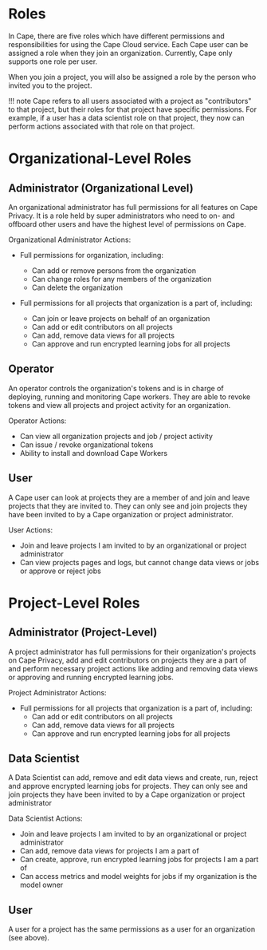 # Roles

In Cape, there are five roles which have different permissions and responsibilities for using the Cape Cloud service. Each Cape user can be assigned a role when they join an organization. Currently, Cape only supports one role per user.

When you join a project, you will also be assigned a role by the person who invited you to the project.

!!! note
    Cape refers to all users associated with a project as "contributors" to that project, but their roles for that project have specific permissions. For example, if a user has a data scientist role on that project, they now can perform actions associated with that role on that project.

# Organizational-Level Roles

## Administrator (Organizational Level)

An organizational administrator has full permissions for all features on Cape Privacy. It is a role held by super administrators who need to on- and offboard other users and have the highest level of permissions on Cape.

Organizational Administrator Actions:

- Full permissions for organization, including:
    - Can add or remove persons from the organization
    - Can change roles for any members of the organization
    - Can delete the organization

- Full permissions for all projects that organization is a part of, including:
    - Can join or leave projects on behalf of an organization
    - Can add or edit contributors on all projects
    - Can add, remove data views for all projects
    - Can approve and run encrypted learning jobs for all projects

## Operator

An operator controls the organization's tokens and is in charge of deploying, running and monitoring Cape workers. They are able to revoke tokens and view all projects and project activity for an organization.

Operator Actions:

- Can view all organization projects and job / project activity
- Can issue / revoke organizational tokens
- Ability to install and download Cape Workers

## User

A Cape user can look at projects they are a member of and join and leave projects that they are invited to. They can only see and join projects they have been invited to by a Cape organization or project administrator.

User Actions:

- Join and leave projects I am invited to by an organizational or project administrator
- Can view projects pages and logs, but cannot change data views or jobs or approve or reject jobs


# Project-Level Roles

## Administrator (Project-Level)

A project administrator has full permissions for their organization's projects on Cape Privacy, add and edit contributors on projects they are a part of and perform necessary project actions like adding and removing data views or approving and running encrypted learning jobs.

Project Administrator Actions:

- Full permissions for all projects that organization is a part of, including:
    - Can add or edit contributors on all projects
    - Can add, remove data views for all projects
    - Can approve and run encrypted learning jobs for all projects

## Data Scientist

A Data Scientist can add, remove and edit data views and create, run, reject and approve encrypted learning jobs for projects. They can only see and join projects they have been invited to by a Cape organization or project administrator

Data Scientist Actions:

- Join and leave projects I am invited to by an organizational or project administrator
- Can add, remove data views for projects I am a part of
- Can create, approve, run encrypted learning jobs for projects I am a part of
- Can access metrics and model weights for jobs if my organization is the model owner


## User

A user for a project has the same permissions as a user for an organization (see above).
